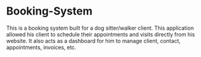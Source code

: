 # Booking-System
 
This is a booking system built for a dog sitter/walker client. This application allowed his client to schedule their appointments and visits directly from his website. It also acts as a dashboard for him to manage client, contact, appointments, invoices, etc. 

